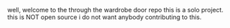 well, welcome to the through the wardrobe door repo
this is a solo project.
this is NOT open source
i do not want anybody contributing to this.
